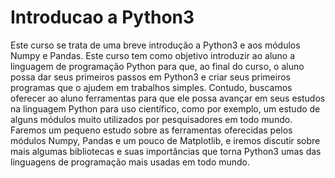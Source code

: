 # Introducao a Python3
Este curso se trata de uma breve introdução a Python3 e aos módulos Numpy e Pandas. Este curso tem como objetivo introduzir ao aluno a linguagem de programação Python para que, ao final do curso, o aluno possa dar seus primeiros passos em Python3 e criar seus primeiros programas que o ajudem em trabalhos simples. Contudo, buscamos oferecer ao aluno ferramentas para que ele possa avançar em seus estudos na linguagem Python para uso científico, como por exemplo, um estudo de alguns módulos muito utilizados por pesquisadores em todo mundo. Faremos um pequeno estudo sobre as ferramentas oferecidas pelos módulos Numpy, Pandas e um pouco de Matplotlib, e iremos discutir sobre mais algumas bibliotecas e suas importâncias que torna Python3 umas das linguagens de programação mais usadas em todo mundo. 
